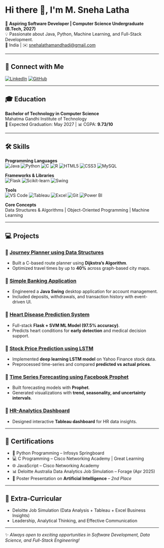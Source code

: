 # Hi there 👋, I'm M. Sneha Latha  

🚀 **Aspiring Software Developer | Computer Science Undergraduate (B.Tech, 2027)**  
💡 Passionate about Java, Python, Machine Learning, and Full-Stack Development.  
📍 India | ✉️ [snehalathamandhadi@gmail.com](mailto:snehalathamandhadi@gmail.com)  

---

## 🔗 Connect with Me
[![LinkedIn](https://img.shields.io/badge/LinkedIn-Profile-blue?logo=LinkedIn)](https://linkedin.com/in/sneha-latha-9425892a2)
[![GitHub](https://img.shields.io/badge/GitHub-Profile-black?logo=github)](https://github.com/sneha597-kim)

---

## 🎓 Education
**Bachelor of Technology in Computer Science**  
Mahatma Gandhi Institute of Technology  
📅 Expected Graduation: May 2027 | 📊 CGPA: **9.73/10**

---

## 🛠️ Skills

**Programming Languages**  
![Java](https://img.shields.io/badge/Java-Expert-orange?logo=java)
![Python](https://img.shields.io/badge/Python-Intermediate-blue?logo=python)
![C](https://img.shields.io/badge/C-Intermediate-success?logo=c)
![R](https://img.shields.io/badge/R-Basic-lightgrey?logo=r)
![HTML5](https://img.shields.io/badge/HTML5-orange?logo=html5)
![CSS3](https://img.shields.io/badge/CSS3-blue?logo=css3)
![MySQL](https://img.shields.io/badge/MySQL-Database-informational?logo=mysql)

**Frameworks & Libraries**  
![Flask](https://img.shields.io/badge/Flask-WebApp-black?logo=flask)
![Scikit-learn](https://img.shields.io/badge/Scikit--learn-ML-green?logo=scikitlearn)
![Swing](https://img.shields.io/badge/Java-Swing-lightgrey)

**Tools**  
![VS Code](https://img.shields.io/badge/VSCode-blue?logo=visualstudiocode)
![Tableau](https://img.shields.io/badge/Tableau-Analytics-orange?logo=tableau)
![Excel](https://img.shields.io/badge/Excel-Data-green?logo=microsoft-excel)
![Git](https://img.shields.io/badge/Git-Version%20Control-red?logo=git)
![Power BI](https://img.shields.io/badge/PowerBI-Dashboard-yellow?logo=powerbi)

**Core Concepts**  
Data Structures & Algorithms | Object-Oriented Programming | Machine Learning  

---

## 💻 Projects

### 🔹 [Journey Planner using Data Structures](#)
- Built a C-based route planner using **Dijkstra’s Algorithm**.  
- Optimized travel times by up to **40%** across graph-based city maps.

### 🔹 [Simple Banking Application](#)
- Engineered a **Java Swing** desktop application for account management.  
- Included deposits, withdrawals, and transaction history with event-driven UI.

### 🔹 [Heart Disease Prediction System](#)
- Full-stack **Flask + SVM ML Model (97.5% accuracy)**.  
- Predicts heart conditions for **early detection** and medical decision support.

### 🔹 [Stock Price Prediction using LSTM](#)
- Implemented **deep learning LSTM model** on Yahoo Finance stock data.  
- Preprocessed time-series and compared **predicted vs actual prices**.

### 🔹 [Time Series Forecasting using Facebook Prophet](#)
- Built forecasting models with **Prophet**.  
- Generated visualizations with **trend, seasonality, and uncertainty intervals**.

### 🔹 [HR-Analytics Dashboard](#)
- Designed interactive **Tableau dashboard** for HR data insights.  

---

## 📜 Certifications
- 🐍 Python Programming – Infosys Springboard  
- 💻 C Programming – Cisco Networking Academy | Great Learning  
- 🌐 JavaScript – Cisco Networking Academy  
- 📊 Deloitte Australia Data Analytics Job Simulation – Forage (Apr 2025)  
- 🎤 Poster Presentation on **Artificial Intelligence** – *2nd Place*  

---

## 🌟 Extra-Curricular
- Deloitte Job Simulation (Data Analysis + Tableau + Excel Business Insights)  
- Leadership, Analytical Thinking, and Effective Communication  

---

✨ *Always open to exciting opportunities in Software Development, Data Science, and Full-Stack Engineering!*  
